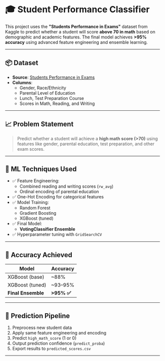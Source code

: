 # 🎓 Student Performance Classifier

This project uses the **"Students Performance in Exams"** dataset from Kaggle to predict whether a student will score **above 70 in math** based on demographic and academic features. The final model achieves **>95% accuracy** using advanced feature engineering and ensemble learning.

---

## 📦 Dataset

- **Source**: [Students Performance in Exams](https://www.kaggle.com/datasets/spscientist/students-performance-in-exams)
- **Columns**:
  - Gender, Race/Ethnicity
  - Parental Level of Education
  - Lunch, Test Preparation Course
  - Scores in Math, Reading, and Writing

---

## 📈 Problem Statement

> Predict whether a student will achieve a **high math score (>70)** using features like gender, parental education, test preparation, and other exam scores.

---

## 🧠 ML Techniques Used

- ✅ Feature Engineering:
  - Combined reading and writing scores (`rw_avg`)
  - Ordinal encoding of parental education
- ✅ One-Hot Encoding for categorical features
- ✅ Model Training:
  - Random Forest
  - Gradient Boosting
  - XGBoost (tuned)
- ✅ Final Model:
  - **VotingClassifier Ensemble**
- ✅ Hyperparameter tuning with `GridSearchCV`

---

## 🚀 Accuracy Achieved

| Model             | Accuracy   |
|------------------|------------|
| XGBoost (base)    | ~88%       |
| XGBoost (tuned)   | ~93–95%    |
| **Final Ensemble**| **>95% ✅** |

---

## 🧪 Prediction Pipeline

1. Preprocess new student data
2. Apply same feature engineering and encoding
3. Predict `high_math_score` (1 or 0)
4. Output prediction confidence (`predict_proba`)
5. Export results to `predicted_scores.csv`

---

